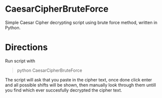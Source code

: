 # CaesarCipherBruteForce
Simple Caesar Cipher decrypting script using brute force method, written in Python.

# Directions 
Run script with
> python CaesarCipherBruteForce

The script will ask that you paste in the cipher text, once done click enter and all possible shifts will be shown, then manually look through them untill you find which ever succesfully decrypted the cipher text.

